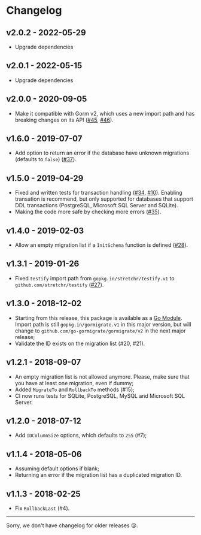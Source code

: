 # Changelog

## v2.0.2 - 2022-05-29

- Upgrade dependencies

## v2.0.1 - 2022-05-15

- Upgrade dependencies

## v2.0.0 - 2020-09-05

- Make it compatible with Gorm v2, which uses a new import path and has
  breaking changes on its API
  ([#45](https://github.com/go-gormigrate/gormigrate/issues/45), [#46](https://github.com/go-gormigrate/gormigrate/pull/46)).

## v1.6.0 - 2019-07-07

- Add option to return an error if the database have unknown migrations
  (defaults to `false`)
  ([#37](https://github.com/go-gormigrate/gormigrate/pull/37)).

## v1.5.0 - 2019-04-29

- Fixed and written tests for transaction handling
  ([#34](https://github.com/go-gormigrate/gormigrate/pull/34), [#10](https://github.com/go-gormigrate/gormigrate/issues/10)).
  Enabling transation is recommend, but only supported for databases that
  support DDL transactions (PostgreSQL, Microsoft SQL Server and SQLite).
- Making the code more safe by checking more errors
  ([#35](https://github.com/go-gormigrate/gormigrate/pull/35)).

## v1.4.0 - 2019-02-03

- Allow an empty migration list if a `InitSchema` function is defined
  ([#28](https://github.com/go-gormigrate/gormigrate/pull/28)).

## v1.3.1 - 2019-01-26

- Fixed `testify` import path from `gopkg.in/stretchr/testify.v1` to
  `github.com/stretchr/testify` ([#27](https://github.com/go-gormigrate/gormigrate/pull/27)).

## v1.3.0 - 2018-12-02

- Starting from this release, this package is available as a [Go Module](https://github.com/golang/go/wiki/Modules).
  Import path is still `gopkg.in/gormigrate.v1` in this major version, but will
  change to `github.com/go-gormigrate/gormigrate/v2` in the next major release;
- Validate the ID exists on the migration list (#20, #21).

## v1.2.1 - 2018-09-07

- An empty migration list is not allowed anymore. Please, make sure that you
  have at least one migration, even if dummy;
- Added `MigrateTo` and `RollbackTo` methods (#15);
- CI now runs tests for SQLite, PostgreSQL, MySQL and Microsoft SQL Server.

## v1.2.0 - 2018-07-12

- Add `IDColumnSize` options, which defaults to `255` (#7);

## v1.1.4 - 2018-05-06

- Assuming default options if blank;
- Returning an error if the migration list has a duplicated migration ID.

## v1.1.3 - 2018-02-25

- Fix `RollbackLast` (#4).

---

Sorry, we don't have changelog for older releases 😢.
